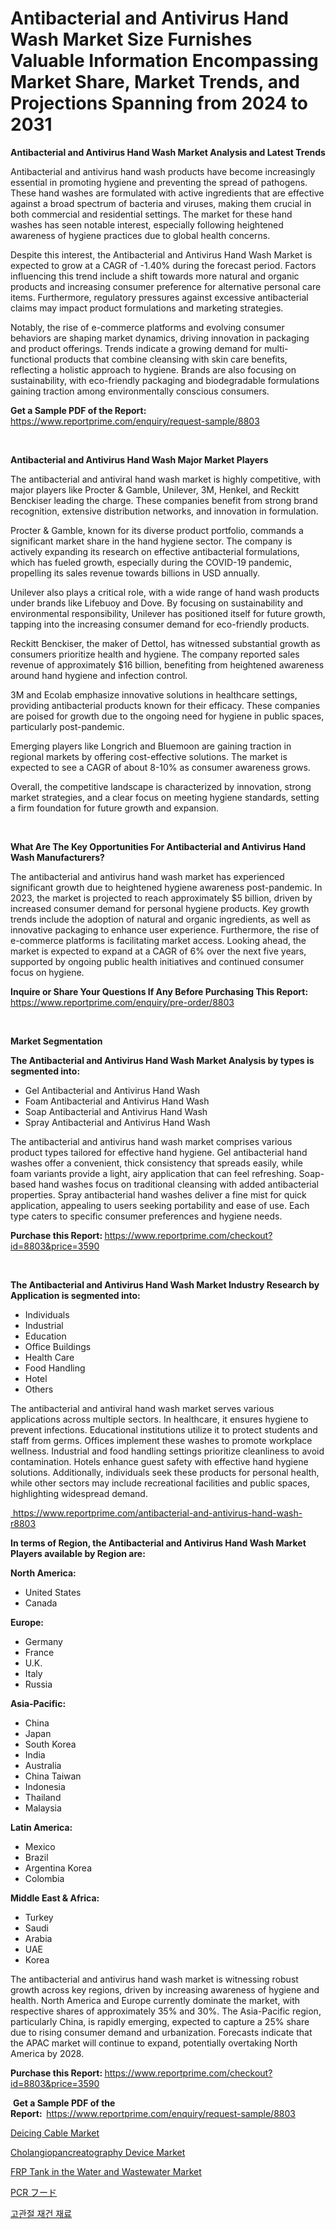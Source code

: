 <p><h1>Antibacterial and Antivirus Hand Wash Market Size Furnishes Valuable Information Encompassing Market Share, Market Trends, and Projections Spanning from 2024 to 2031</h1></p><p><strong>Antibacterial and Antivirus Hand Wash Market Analysis and Latest Trends</strong></p>
<p><p>Antibacterial and antivirus hand wash products have become increasingly essential in promoting hygiene and preventing the spread of pathogens. These hand washes are formulated with active ingredients that are effective against a broad spectrum of bacteria and viruses, making them crucial in both commercial and residential settings. The market for these hand washes has seen notable interest, especially following heightened awareness of hygiene practices due to global health concerns.</p><p>Despite this interest, the Antibacterial and Antivirus Hand Wash Market is expected to grow at a CAGR of -1.40% during the forecast period. Factors influencing this trend include a shift towards more natural and organic products and increasing consumer preference for alternative personal care items. Furthermore, regulatory pressures against excessive antibacterial claims may impact product formulations and marketing strategies. </p><p>Notably, the rise of e-commerce platforms and evolving consumer behaviors are shaping market dynamics, driving innovation in packaging and product offerings. Trends indicate a growing demand for multi-functional products that combine cleansing with skin care benefits, reflecting a holistic approach to hygiene. Brands are also focusing on sustainability, with eco-friendly packaging and biodegradable formulations gaining traction among environmentally conscious consumers.</p></p>
<p><strong>Get a Sample PDF of the Report:&nbsp;</strong> <a href="https://www.reportprime.com/enquiry/request-sample/8803">https://www.reportprime.com/enquiry/request-sample/8803</a></p>
<p>&nbsp;</p>
<p><strong>Antibacterial and Antivirus Hand Wash Major Market Players</strong></p>
<p><p>The antibacterial and antiviral hand wash market is highly competitive, with major players like Procter & Gamble, Unilever, 3M, Henkel, and Reckitt Benckiser leading the charge. These companies benefit from strong brand recognition, extensive distribution networks, and innovation in formulation.</p><p>Procter & Gamble, known for its diverse product portfolio, commands a significant market share in the hand hygiene sector. The company is actively expanding its research on effective antibacterial formulations, which has fueled growth, especially during the COVID-19 pandemic, propelling its sales revenue towards billions in USD annually.</p><p>Unilever also plays a critical role, with a wide range of hand wash products under brands like Lifebuoy and Dove. By focusing on sustainability and environmental responsibility, Unilever has positioned itself for future growth, tapping into the increasing consumer demand for eco-friendly products.</p><p>Reckitt Benckiser, the maker of Dettol, has witnessed substantial growth as consumers prioritize health and hygiene. The company reported sales revenue of approximately $16 billion, benefiting from heightened awareness around hand hygiene and infection control.</p><p>3M and Ecolab emphasize innovative solutions in healthcare settings, providing antibacterial products known for their efficacy. These companies are poised for growth due to the ongoing need for hygiene in public spaces, particularly post-pandemic.</p><p>Emerging players like Longrich and Bluemoon are gaining traction in regional markets by offering cost-effective solutions. The market is expected to see a CAGR of about 8-10% as consumer awareness grows.</p><p>Overall, the competitive landscape is characterized by innovation, strong market strategies, and a clear focus on meeting hygiene standards, setting a firm foundation for future growth and expansion.</p></p>
<p>&nbsp;</p>
<p><strong>What Are The Key Opportunities For Antibacterial and Antivirus Hand Wash Manufacturers?</strong></p>
<p><p>The antibacterial and antivirus hand wash market has experienced significant growth due to heightened hygiene awareness post-pandemic. In 2023, the market is projected to reach approximately $5 billion, driven by increased consumer demand for personal hygiene products. Key growth trends include the adoption of natural and organic ingredients, as well as innovative packaging to enhance user experience. Furthermore, the rise of e-commerce platforms is facilitating market access. Looking ahead, the market is expected to expand at a CAGR of 6% over the next five years, supported by ongoing public health initiatives and continued consumer focus on hygiene.</p></p>
<p><strong>Inquire or Share Your Questions If Any Before Purchasing This Report:</strong> <a href="https://www.reportprime.com/enquiry/pre-order/8803">https://www.reportprime.com/enquiry/pre-order/8803</a></p>
<p>&nbsp;</p>
<p><strong>Market Segmentation</strong></p>
<p><strong>The Antibacterial and Antivirus Hand Wash Market Analysis by types is segmented into:</strong></p>
<p><ul><li>Gel Antibacterial and Antivirus Hand Wash</li><li>Foam Antibacterial and Antivirus Hand Wash</li><li>Soap Antibacterial and Antivirus Hand Wash</li><li>Spray Antibacterial and Antivirus Hand Wash</li></ul></p>
<p><p>The antibacterial and antivirus hand wash market comprises various product types tailored for effective hand hygiene. Gel antibacterial hand washes offer a convenient, thick consistency that spreads easily, while foam variants provide a light, airy application that can feel refreshing. Soap-based hand washes focus on traditional cleansing with added antibacterial properties. Spray antibacterial hand washes deliver a fine mist for quick application, appealing to users seeking portability and ease of use. Each type caters to specific consumer preferences and hygiene needs.</p></p>
<p><strong>Purchase this Report:&nbsp;</strong><a href="https://www.reportprime.com/checkout?id=8803&price=3590">https://www.reportprime.com/checkout?id=8803&price=3590</a></p>
<p>&nbsp;</p>
<p><strong>The Antibacterial and Antivirus Hand Wash Market Industry Research by Application is segmented into:</strong></p>
<p><ul><li>Individuals</li><li>Industrial</li><li>Education</li><li>Office Buildings</li><li>Health Care</li><li>Food Handling</li><li>Hotel</li><li>Others</li></ul></p>
<p><p>The antibacterial and antiviral hand wash market serves various applications across multiple sectors. In healthcare, it ensures hygiene to prevent infections. Educational institutions utilize it to protect students and staff from germs. Offices implement these washes to promote workplace wellness. Industrial and food handling settings prioritize cleanliness to avoid contamination. Hotels enhance guest safety with effective hand hygiene solutions. Additionally, individuals seek these products for personal health, while other sectors may include recreational facilities and public spaces, highlighting widespread demand.</p></p>
<p><a href="https://www.reportprime.com/antibacterial-and-antivirus-hand-wash-r8803">&nbsp;https://www.reportprime.com/antibacterial-and-antivirus-hand-wash-r8803</a></p>
<p><strong>In terms of Region, the Antibacterial and Antivirus Hand Wash Market Players available by Region are:</strong></p>
<p>
    <p> <strong> North America: </strong>
        <ul>
            <li>United States</li>
            <li>Canada</li>
        </ul>
        </p> 
    <p> <strong> Europe: </strong>
        <ul>
            <li>Germany</li>
            <li>France</li>
            <li>U.K.</li>
            <li>Italy</li>
            <li>Russia</li>
        </ul>
        </p> 
    <p> <strong> Asia-Pacific: </strong>
        <ul>
            <li>China</li>
            <li>Japan</li>
            <li>South Korea</li>
            <li>India</li>
            <li>Australia</li>
            <li>China Taiwan</li>
            <li>Indonesia</li>
            <li>Thailand</li>
            <li>Malaysia</li>
        </ul>
        </p> 
    <p> <strong> Latin America: </strong>
        <ul>
            <li>Mexico</li>
            <li>Brazil</li>
            <li>Argentina Korea</li>
            <li>Colombia</li>
        </ul>
        </p> 
    <p> <strong> Middle East & Africa: </strong>
        <ul>
            <li>Turkey</li>
            <li>Saudi</li>
            <li>Arabia</li>
            <li>UAE</li>
            <li>Korea</li>
        </ul>
    </p>
    </p>
<p><p>The antibacterial and antivirus hand wash market is witnessing robust growth across key regions, driven by increasing awareness of hygiene and health. North America and Europe currently dominate the market, with respective shares of approximately 35% and 30%. The Asia-Pacific region, particularly China, is rapidly emerging, expected to capture a 25% share due to rising consumer demand and urbanization. Forecasts indicate that the APAC market will continue to expand, potentially overtaking North America by 2028.</p></p>
<p><strong>Purchase this Report: </strong><a href="https://www.reportprime.com/checkout?id=8803&price=3590">https://www.reportprime.com/checkout?id=8803&price=3590</a></p>
<p>&nbsp;<strong>Get a Sample PDF of the Report:&nbsp;&nbsp;</strong><a href="https://www.reportprime.com/enquiry/request-sample/8803">https://www.reportprime.com/enquiry/request-sample/8803</a></p>
<p><strong></strong></p>
<p><p><a href="https://www.linkedin.com/pulse/deicing-cable-industry-sector-market-dynamics-future-scenarios-1qp8f?trackingId=JcfjmnxeR0axSW05PPcdTw%3D%3D">Deicing Cable Market</a></p><p><a href="https://github.com/AnnDiaz698/Market-Research-Report-List-1/blob/main/cholangiopancreatography-device-market.md">Cholangiopancreatography Device Market</a></p><p><a href="https://medium.com/@andrew.scott4567/the-market-study-covers-the-frp-tank-in-the-water-and-wastewater-market-across-various-segments-4082f0133898">FRP Tank in the Water and Wastewater Market</a></p><p><a href="https://medium.com/@terisa30p/pcr-hoods-market-%E3%81%AF-%E3%82%B3%E3%82%B9%E3%83%88%E7%AE%A1%E7%90%86%E3%81%A8%E5%8A%B9%E7%8E%87%E5%90%91%E4%B8%8A%E3%82%92%E5%84%AA%E5%85%88%E3%81%97%E3%81%BE%E3%81%99-%E3%81%95%E3%82%89%E3%81%AB-%E5%A0%B1%E5%91%8A%E6%9B%B8%E3%81%AF%E5%B8%82%E5%A0%B4%E3%81%AE%E9%9C%80%E8%A6%81%E9%9D%A2%E3%81%A8%E4%BE%9B%E7%B5%A6%E9%9D%A2%E3%81%AE%E4%B8%A1%E6%96%B9%E3%82%92%E3%82%AB%E3%83%90%E3%83%BC%E3%81%97%E3%81%A6%E3%81%84%E3%81%BE%E3%81%99-pcr-hoods-%E5%B8%82%E5%A0%B4%E3%81%AF-2024-%E3%81%8B%E3%82%89-12-3-791a2c6cc133">PCR フード</a></p><p><a href="https://medium.com/@waynewood21/%EC%84%B8%EA%B3%84-hip-reconstruction-materials-market-%EC%9D%80-2024%EC%97%90%EC%84%9C-2031%EB%A1%9C-%EC%97%B0%ED%8F%89%EA%B7%A0-%EC%A6%9D%EA%B0%80%EC%9C%A8%EC%9D%84-%EB%B3%B4%EC%9D%BC-%EA%B2%83%EC%9C%BC%EB%A1%9C-%EC%98%88%EC%83%81%EB%90%A9%EB%8B%88%EB%8B%A4-f77b4f0fdfc0">고관절 재건 재료</a></p></p>